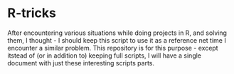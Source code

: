 # R-tricks

After encountering various situations while doing projects in R, and solving them, I thought - I should keep this script to use it as a reference net time I encounter a similar problem. This repository is for this purpose - except itstead of (or in addition to) keeping full scripts, I will have a single document with just these interesting scripts parts.
